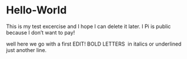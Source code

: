 # Hello-World
This is my test excercise and I hope I can delete it later. I Pi is public because I don’t want to pay!

well here we go with a first EDIT! BOLD LETTERS  in italics or underlined
just another line.

